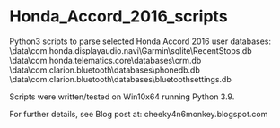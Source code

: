 # Honda_Accord_2016_scripts
Python3 scripts to parse selected Honda Accord 2016 user databases:
\data\com.honda.displayaudio.navi\Garmin\sqlite\RecentStops.db
\data\com.honda.telematics.core\databases\crm.db
\data\com.clarion.bluetooth\databases\phonedb.db
\data\com.clarion.bluetooth\databases\bluetoothsettings.db

Scripts were written/tested on Win10x64 running Python 3.9.

For further details, see Blog post at:
cheeky4n6monkey.blogspot.com
